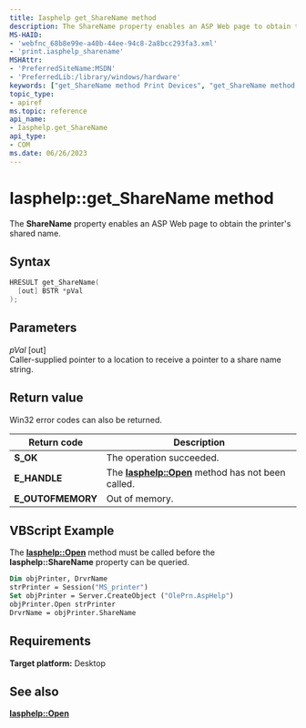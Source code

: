 ```yaml
---
title: Iasphelp get_ShareName method
description: The ShareName property enables an ASP Web page to obtain the printer's shared name.
MS-HAID:
- 'webfnc_68b8e99e-a40b-44ee-94c8-2a8bcc293fa3.xml'
- 'print.iasphelp_sharename'
MSHAttr:
- 'PreferredSiteName:MSDN'
- 'PreferredLib:/library/windows/hardware'
keywords: ["get_ShareName method Print Devices", "get_ShareName method Print Devices , Iasphelp interface", "Iasphelp interface Print Devices , get_ShareName method"]
topic_type:
- apiref
ms.topic: reference
api_name:
- Iasphelp.get_ShareName
api_type:
- COM
ms.date: 06/26/2023
---
```


# Iasphelp::get_ShareName method

The **ShareName** property enables an ASP Web page to obtain the printer's shared name.

## Syntax

```cpp
HRESULT get_ShareName(
  [out] BSTR *pVal
);
```

## Parameters

*pVal* \[out\]  
Caller-supplied pointer to a location to receive a pointer to a share name string.

## Return value

Win32 error codes can also be returned.

| Return code | Description |
|--|--|
| **S_OK** | The operation succeeded. |
| **E_HANDLE** | The [**Iasphelp::Open**](iasphelp-open.md) method has not been called. |
| **E_OUTOFMEMORY** | Out of memory. |

## VBScript Example

The [**Iasphelp::Open**](iasphelp-open.md) method must be called before the **Iasphelp::ShareName** property can be queried.

```vb
Dim objPrinter, DrvrName
strPrinter = Session("MS_printer")
Set objPrinter = Server.CreateObject ("OlePrn.AspHelp")
objPrinter.Open strPrinter
DrvrName = objPrinter.ShareName
```

## Requirements

**Target platform:** Desktop

## See also

[**Iasphelp::Open**](iasphelp-open.md)

